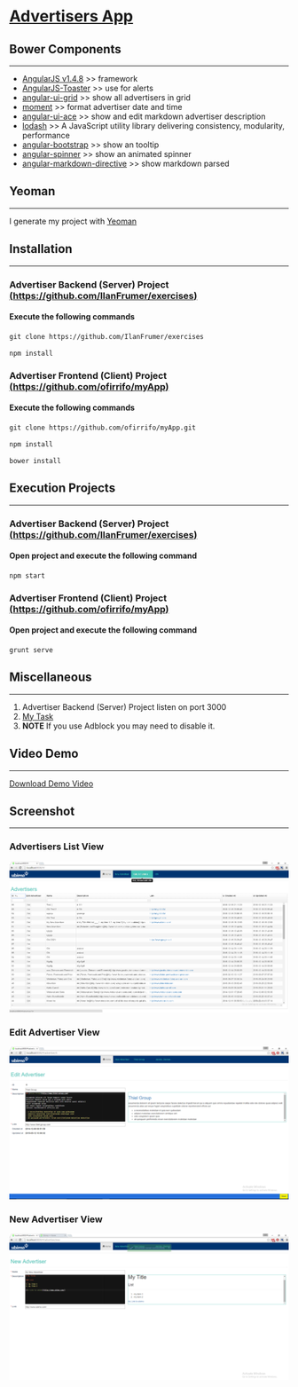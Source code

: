 # [Advertisers App](https://github.com/ofirrifo/myApp)

## Bower Components
 ---
 
 * [AngularJS v1.4.8](https://angularjs.org/) >> framework
 * [AngularJS-Toaster](https://github.com/jirikavi/AngularJS-Toaster) >> use for alerts
 * [angular-ui-grid](http://ui-grid.info/) >> show all advertisers in grid 
 * [moment](http://momentjs.com/) >> format advertiser date and time
 * [angular-ui-ace](http://angular-ui.github.io/ui-ace/) >> show and edit markdown advertiser description
 * [lodash](https://lodash.com/) >> A JavaScript utility library delivering consistency, modularity, performance
 * [angular-bootstrap](https://angular-ui.github.io/bootstrap/) >> show an tooltip
 * [angular-spinner](https://github.com/urish/angular-spinner) >> show an  animated spinner
 * [angular-markdown-directive](https://github.com/btford/angular-markdown-directive) >> show markdown parsed
 
## Yeoman
 ---
 
 I generate my project with [Yeoman](http://yeoman.io/)


## Installation 
---

### Advertiser Backend (Server) Project [(https://github.com/IlanFrumer/exercises)](https://github.com/IlanFrumer/exercises)

#### Execute the following commands

```
git clone https://github.com/IlanFrumer/exercises
```

```
npm install
```

### Advertiser Frontend (Client) Project [(https://github.com/ofirrifo/myApp)](https://github.com/ofirrifo/myApp)

#### Execute the following commands

```
git clone https://github.com/ofirrifo/myApp.git
```

```
npm install
```

```
bower install
```

## Execution Projects
---

### Advertiser Backend (Server) Project [(https://github.com/IlanFrumer/exercises)](https://github.com/IlanFrumer/exercises)

#### Open project and execute the following command

```
npm start
```

### Advertiser Frontend (Client) Project [(https://github.com/ofirrifo/myApp)](https://github.com/ofirrifo/myApp)

#### Open project and execute the following command

```
grunt serve
```

## Miscellaneous
---

1. Advertiser Backend (Server) Project listen on port 3000
2. [My Task](https://github.com/ofirrifo/myApp/blob/master/advertiser%20project%20tasks.xlsx?raw=true)
3. **NOTE** If you use Adblock you may need to disable it.

## Video Demo
---

[Download Demo Video](https://github.com/ofirrifo/myApp/blob/master/advertiserDemoVideo.mp4?raw=true)

## Screenshot
---

### Advertisers List View

![Advertisers List View](https://github.com/ofirrifo/myApp/blob/master/screenshot-advertisers.png "Advertisers List View")

### Edit Advertiser View

![Edit Advertiser View](https://github.com/ofirrifo/myApp/blob/master/screenshot-edit-advertiser.png "Edit Advertiser View")

### New Advertiser View

![New Advertiser View](https://github.com/ofirrifo/myApp/blob/master/screenshot-new-advertiser.png "New Advertiser View")
